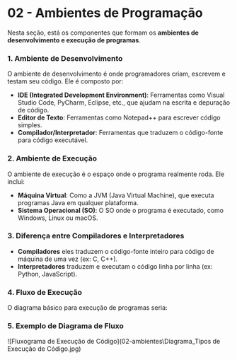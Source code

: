 # 02 - Ambientes de Programação

Nesta seção, está os componentes que formam os **ambientes de desenvolvimento e execução de programas**.

### 1. **Ambiente de Desenvolvimento**
O ambiente de desenvolvimento é onde programadores criam, escrevem e testam seu código. Ele é composto por:
- **IDE (Integrated Development Environment)**: Ferramentas como Visual Studio Code, PyCharm, Eclipse, etc., que ajudam na escrita e depuração de código.
- **Editor de Texto**: Ferramentas como Notepad++ para escrever código simples.
- **Compilador/Interpretador**: Ferramentas que traduzem o código-fonte para código executável.

### 2. **Ambiente de Execução**
O ambiente de execução é o espaço onde o programa realmente roda. Ele inclui:
- **Máquina Virtual**: Como a JVM (Java Virtual Machine), que executa programas Java em qualquer plataforma.
- **Sistema Operacional (SO)**: O SO onde o programa é executado, como Windows, Linux ou macOS.

### 3. **Diferença entre Compiladores e Interpretadores**
- **Compiladores** eles traduzem o código-fonte inteiro para código de máquina de uma vez (ex: C, C++).
- **Interpretadores** traduzem e executam o código linha por linha (ex: Python, JavaScript).

### 4. **Fluxo de Execução**
O diagrama básico para execução de programas seria:

### 5. **Exemplo de Diagrama de Fluxo**
![Fluxograma de Execução de Código](02-ambientes\Diagrama_Tipos de Execução de Código.jpg)


